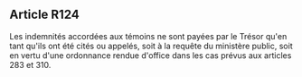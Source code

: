 Article R124
----
Les indemnités accordées aux témoins ne sont payées par le Trésor qu'en tant
qu'ils ont été cités ou appelés, soit à la requête du ministère public, soit en
vertu d'une ordonnance rendue d'office dans les cas prévus aux articles 283 et
310.
